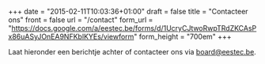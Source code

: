 +++
date = "2015-02-11T10:03:36+01:00"
draft = false
title = "Contacteer ons"
front = false
url = "/contact"
form_url = "https://docs.google.com/a/eestec.be/forms/d/1UcryCJtwoRwpTRdZKCAsPx86uASyJOnEA9NFKblKYEs/viewform"
form_height = "700em"
+++

Laat hieronder een berichtje achter of contacteer ons via <board@eestec.be>.
